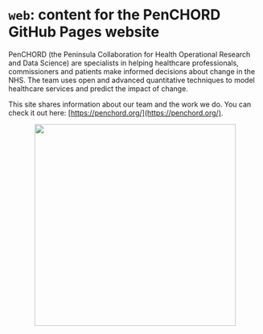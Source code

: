 # `web`: content for the PenCHORD GitHub Pages website

PenCHORD (the Peninsula Collaboration for Health Operational Research and Data Science) are specialists in helping healthcare professionals, commissioners and patients make informed decisions about change in the NHS. The team uses open and advanced quantitative techniques to model healthcare services and predict the impact of change.

This site shares information about our team and the work we do. You can check it out here: [https://penchord.org/](https://penchord.org/).

<div id="header" align="center">
  <img src="https://media.giphy.com/media/du3J3cXyzhj75IOgvA/giphy.gif" width="400"/>
</div>
